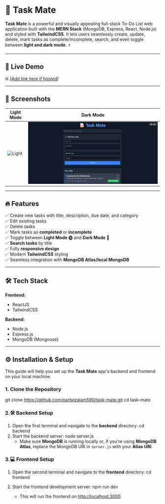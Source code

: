 # 📝 Task Mate

**Task Mate** is a powerful and visually appealing full-stack To-Do List web application built with the **MERN Stack** (MongoDB, Express, React, Node.js) and styled with **TailwindCSS**. It lets users seamlessly create, update, delete, mark tasks as complete/incomplete, search, and even toggle between **light and dark mode**. ⚡

---

## 🚀 Live Demo

🌐 _[[Add link here if hosted](http://localhost:3000/)]_  

---

## 📸 Screenshots

| Light Mode | Dark Mode |
|------------|-----------|
| ![Light](.assets/light-mode.png) | ![Dark](./assets/dark-mode.png) |

---

## 🔥 Features

✅ Create new tasks with title, description, due date, and category  
✅ Edit existing tasks  
✅ Delete tasks  
✅ Mark tasks as **completed** or **incomplete**  
✅ Toggle between **Light Mode 🌞** and **Dark Mode 🌙**  
✅ **Search tasks** by title    
✅ Fully **responsive design**  
✅ Modern **TailwindCSS** styling  
✅ Seamless integration with **MongoDB Atlas/local MongoDB**

---

## 🛠️ Tech Stack

**Frontend:**
- ReactJS
- TailwindCSS

**Backend:**
- Node.js
- Express.js
- MongoDB (Mongoose)

---
## ⚙️ Installation & Setup
This guide will help you set up the **Task Mate** app's backend and frontend on your local machine.

### 1. Clone the Repository
git clone https://github.com/parbezalam590/task-mate.git
cd task-mate

### 2.🛠️ Backend Setup

1. Open the first terminal and navigate to the **backend** directory:
    cd backend
2. Start the backend server:
    node server.js
   - Make sure **MongoDB** is running locally or, if you're using **MongoDB Atlas**, replace the MongoDB URI in `server.js` with your **Atlas URI**.

### 3.💻 Frontend Setup

1. Open the second terminal and navigate to the **frontend** directory:
    cd frontend

2. Start the frontend development server:
    npm run dev
    - This will run the frontend on [http://localhost:3000](http://localhost:3000).
